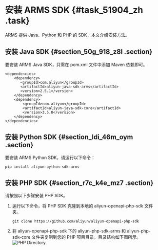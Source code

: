 # 安装 ARMS SDK {#task_51904_zh .task}

ARMS 提供 Java、Python 和 PHP 的 SDK，本文介绍安装方法。

## 安装 Java SDK {#section_50g_918_z8l .section}

要安装 ARMS Java SDK，只需在 pom.xml 文件中添加 Maven 依赖即可。

``` {#codeblock_l3h_ptm_20j}
<dependencies>
    <dependency>
       <groupId>com.aliyun</groupId>
       <artifactId>aliyun-java-sdk-arms</artifactId>
       <version>2.5.1</version>
    </dependency>
    <dependency>
        <groupId>com.aliyun</groupId>
        <artifactId>aliyun-java-sdk-core</artifactId>
        <version>3.5.0</version>
    </dependency>
</dependencies>
```

## 安装 Python SDK {#section_ldi_46m_oym .section}

要安装 ARMS Python SDK，请运行以下命令：

``` {#codeblock_bpv_sqm_de3}
pip install aliyun-python-sdk-arms
```

## 安装 PHP SDK {#section_r7c_k4e_mz7 .section}

请按照以下步骤安装 PHP SDK。

1.  运行以下命令，将 PHP SDK 克隆到本地的 aliyun-openapi-php-sdk 文件夹。 

    ``` {#codeblock_w3f_g33_1q6}
    git clone https://github.com/aliyun/aliyun-openapi-php-sdk
    ```

2.  将 aliyun-openapi-php-sdk 下的 aliyun-php-sdk-arms 和 aliyun-php-sdk-core 文件夹复制到您的 PHP 项目目录，目录结构如下图所示。 ![PHP Directory](http://static-aliyun-doc.oss-cn-hangzhou.aliyuncs.com/assets/img/152342/156583580443309_zh-CN.png) 

